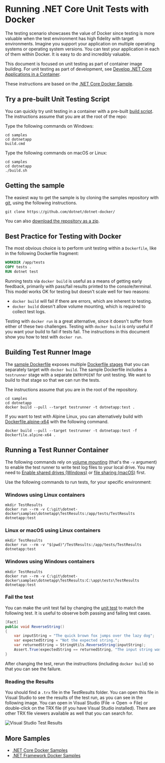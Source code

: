 # Running .NET Core Unit Tests with Docker

The testing scenario showcases the value of Docker since testing is more valuable when the test environment has high fidelity with target environments. Imagine you support your application on multiple operating systems or operating system versions. You can test your application in each of them within Docker. It is easy to do and incredibly valuable.

This document is focused on unit testing as part of container image building. For unit testing as part of development, see [Develop .NET Core Applications in a Container](dotnet-docker-dev-in-container.md).

These instructions are based on the [.NET Core Docker Sample](README.md).

## Try a pre-built Unit Testing Script

You can quickly try unit testing in a container with a pre-built [build script](build.ps1). The instructions assume that you are at the root of the repo:

Type the following commands on Windows:

```console
cd samples
cd dotnetapp
build.cmd
```

Type the following commands on macOS or Linux:

```console
cd samples
cd dotnetapp
./build.sh
```

## Getting the sample

The easiest way to get the sample is by cloning the samples repository with [git](https://git-scm.com/downloads), using the following instructions.

```console
git clone https://github.com/dotnet/dotnet-docker/
```

You can also [download the repository as a zip](https://github.com/dotnet/dotnet-docker/archive/master.zip).

## Best Practice for Testing with Docker

The most obvious choice is to perform unit testing within a `Dockerfile`, like in the following Dockerfile fragment:

```Dockerfile
WORKDIR /app/tests
COPY tests .
RUN dotnet test
```

Running tests via `docker build` is useful as a means of getting early feedback, primarily with pass/fail results printed to the console/terminal. This model works OK for testing but doesn't scale well for two reasons:

* `docker build` will fail if there are errors, which are inherent to testing.
* `docker build` doesn't allow volume mounting, which is required to collect test logs.

Testing with `docker run` is a great alternative, since it doesn't suffer from either of these two challenges. Testing with `docker build` is only useful if you want your build to fail if tests fail. The instructions in this document show you how to test with `docker run`.

## Building Test Runner Image

The [sample Dockerfile](Dockerfile) exposes multiple [Dockerfile stages](https://docs.docker.com/engine/reference/commandline/build/#specifying-target-build-stage-target) that you can separately target with `docker build`. The sample Dockerfile includes a `testrunner` stage with a separate `ENTRYPOINT` for unit testing. We want to build to that stage so that we can run the tests.

The instructions assume that you are in the root of the repository.

```console
cd samples
cd dotnetapp
docker build --pull --target testrunner -t dotnetapp:test .
```

If you want to test with Alpine Linux, you can alternatively build with [Dockerfile.alpine-x64](Dockerfile.alpine-x64) with the following command.

```console
docker build --pull --target testrunner -t dotnetapp:test -f Dockerfile.alpine-x64 .
```

## Running a Test Runner Container

The following commands rely on [volume mounting](https://docs.docker.com/engine/admin/volumes/volumes/) (that's the `-v` argument) to enable the test runner to write test log files to your local drive. You may need to [Enable shared drives (Windows)](https://docs.docker.com/docker-for-windows/#shared-drives) or [file sharing (macOS)](https://docs.docker.com/docker-for-mac/#file-sharing) first.

Use the following commands to run tests, for your specific environment:

### Windows using Linux containers

```console
mkdir TestResults
docker run --rm -v C:\git\dotnet-docker\samples\dotnetapp\TestResults:/app/tests/TestResults dotnetapp:test
```

### Linux or macOS using Linux containers

```console
mkdir TestResults
docker run --rm -v "$(pwd)"/TestResults:/app/tests/TestResults dotnetapp:test
```

### Windows using Windows containers

```console
mkdir TestResults
docker run --rm -v C:\git\dotnet-docker\samples\dotnetapp\TestResults:C:\app\tests\TestResults dotnetapp:test
```

### Fail the test

You can make the unit test fail by changing the [unit test](tests/UnitTest1.cs) to match the following test. It is useful to observe both passing and failing test cases.

```csharp
[Fact]
public void ReverseString()
{
    var inputString = "The quick brown fox jumps over the lazy dog";
    var expectedString = "Not the expected string.";
    var returnedString = StringUtils.ReverseString(inputString);
    Assert.True(expectedString == returnedString, "The input string was not reversed correctly.");
}
```

After changing the test, rerun the instructions (including `docker build`) so that you can see the failure.

### Reading the Results

You should find a `.trx` file in the TestResults folder. You can open this file in Visual Studio to see the results of the test run, as you can see in the following image. You can open in Visual Studio (File -> Open -> File) or double-click on the TRX file (if you have Visual Studio installed). There are other TRX file viewers available as well that you can search for.

![Visual Studio Test Results](https://user-images.githubusercontent.com/2608468/35361940-2f5ab914-0118-11e8-9c40-4f252f4568f0.png)

## More Samples

* [.NET Core Docker Samples](../README.md)
* [.NET Framework Docker Samples](https://github.com/microsoft/dotnet-framework-docker-samples/)
